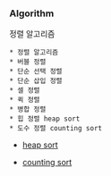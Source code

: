 ### Algorithm ###



정렬 알고리즘

``` 
* 정렬 알고리즘
* 버블 정렬
* 단순 선택 정렬
* 단순 삽입 정렬
* 셀 정렬
* 퀵 정렬
* 병합 정렬
* 힙 정렬 heap sort 
* 도수 정렬 counting sort
```



* [heap sort](https://drive.google.com/file/d/1HLe0rhQBeWAEb1tXeAKyTO6GsmylBqkv/view?usp=sharing)

* [counting sort](https://drive.google.com/file/d/17TgogzDXzAbJt2MGN8jq0aGZuxMkABz_/view?usp=sharing)